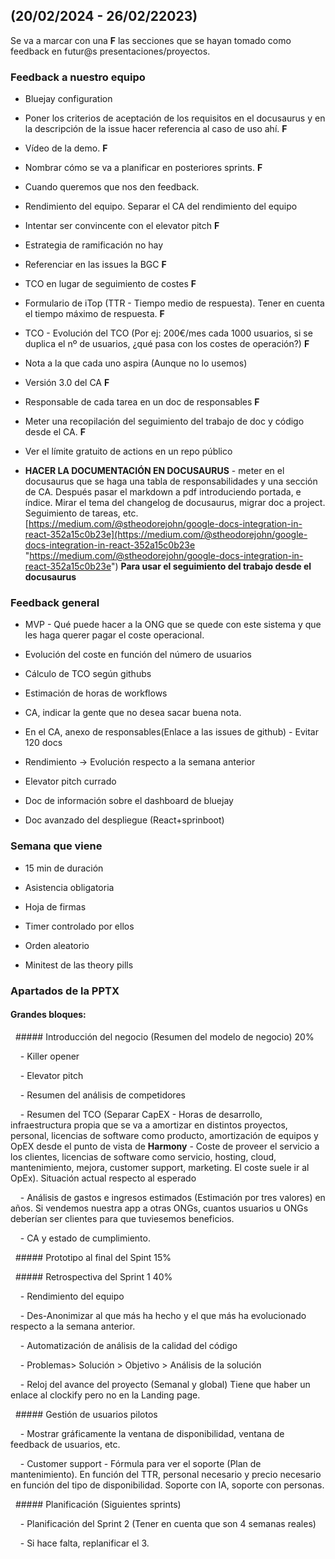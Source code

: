 ## (20/02/2024 - 26/02/22023)

Se va a marcar con una **F** las secciones que se hayan tomado como feedback en futur@s presentaciones/proyectos.

### Feedback a nuestro equipo

  

- Bluejay configuration

- Poner los criterios de aceptación de los requisitos en el docusaurus y en la descripción de la issue hacer referencia al caso de uso ahí. **F**

- Vídeo de la demo. **F**

- Nombrar cómo se va a planificar en posteriores sprints. **F**

- Cuando queremos que nos den feedback.

- Rendimiento del equipo. Separar el CA del rendimiento del equipo

- Intentar ser convincente con el elevator pitch **F**

- Estrategia de ramificación no hay

- Referenciar en las issues la BGC **F**

- TCO en lugar de seguimiento de costes **F**

- Formulario de iTop (TTR - Tiempo medio de respuesta). Tener en cuenta el tiempo máximo de respuesta. **F**

- TCO - Evolución del TCO (Por ej: 200€/mes cada 1000 usuarios, si se duplica el nº de usuarios, ¿qué pasa con los costes de operación?) **F**

- Nota a la que cada uno aspira (Aunque no lo usemos)

- Versión 3.0 del CA **F**

- Responsable de cada tarea en un doc de responsables **F**

- Meter una recopilación del seguimiento del trabajo de doc y código desde el CA. **F**

- Ver el límite gratuito de actions en un repo público

- **HACER LA DOCUMENTACIÓN EN DOCUSAURUS** - meter en el docusaurus que se haga una tabla de responsabilidades y una sección de CA. Después pasar el markdown a pdf introduciendo portada, e índice. Mirar el tema del changelog de docusaurus, migrar doc a project. Seguimiento de tareas, etc. [https://medium.com/@stheodorejohn/google-docs-integration-in-react-352a15c0b23e](https://medium.com/@stheodorejohn/google-docs-integration-in-react-352a15c0b23e "https://medium.com/@stheodorejohn/google-docs-integration-in-react-352a15c0b23e") **Para usar el seguimiento del trabajo desde el docusaurus**

  

### Feedback general

  

- MVP - Qué puede hacer a la ONG que se quede con este sistema y que les haga querer pagar el coste operacional.

- Evolución del coste en función del número de usuarios

- Cálculo de TCO según githubs

- Estimación de horas de workflows

- CA, indicar la gente que no desea sacar buena nota.

- En el CA, anexo de responsables(Enlace a las issues de github) - Evitar 120 docs

- Rendimiento -> Evolución respecto a la semana anterior

- Elevator pitch currado

- Doc de información sobre el dashboard de bluejay

- Doc avanzado del despliegue (React+sprinboot)

  

### Semana que viene

  

- 15 min de duración

- Asistencia obligatoria

- Hoja de firmas

- Timer controlado por ellos

- Orden aleatorio

- Minitest de las theory pills

  

### Apartados de la PPTX

  

#### Grandes bloques:

  ##### Introducción del negocio (Resumen del modelo de negocio) 20%

    - Killer opener

    - Elevator pitch

    - Resumen del análisis de competidores

    - Resumen del TCO (Separar CapEX - Horas de desarrollo, infraestructura propia que se va a amortizar en distintos proyectos, personal, licencias de software como producto, amortización de equipos y OpEX desde el punto de vista de **Harmony** - Coste de proveer el servicio a los clientes, licencias de software como servicio, hosting, cloud, mantenimiento, mejora, customer support, marketing. El coste suele ir al OpEx). Situación actual respecto al esperado

    - Análisis de gastos e ingresos estimados (Estimación por tres valores) en años. Si vendemos nuestra app a otras ONGs, cuantos usuarios u ONGs deberían ser clientes para que tuviesemos beneficios.

    - CA y estado de cumplimiento.

  ##### Prototipo al final del Spint 15%

  ##### Retrospectiva del Sprint 1 40%

    - Rendimiento del equipo

    - Des-Anonimizar al que más ha hecho y el que más ha evolucionado respecto a la semana anterior.

    - Automatización de análisis de la calidad del código

    - Problemas> Solución > Objetivo > Análisis de la solución

    - Reloj del avance del proyecto (Semanal y global) Tiene que haber un enlace al clockify pero no en la Landing page.

  ##### Gestión de usuarios pilotos

    - Mostrar gráficamente la ventana de disponibilidad, ventana de feedback de usuarios, etc.

    - Customer support - Fórmula para ver el soporte (Plan de mantenimiento). En función del TTR, personal necesario y precio necesario en función del tipo de disponibilidad. Soporte con IA, soporte con personas.

  ##### Planificación (Siguientes sprints)

    - Planificación del Sprint 2 (Tener en cuenta que son 4 semanas reales)

    - Si hace falta, replanificar el 3.